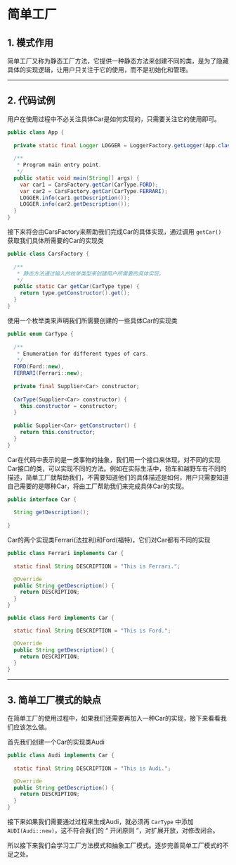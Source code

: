 # 简单工厂

## 1. 模式作用

简单工厂又称为静态工厂方法，它提供一种静态方法来创建不同的类，是为了隐藏具体的实现逻辑，让用户只关注于它的使用，而不是初始化和管理。

---

## 2. 代码试例

用户在使用过程中不必关注具体Car是如何实现的，只需要关注它的使用即可。

```java
public class App {
  
  private static final Logger LOGGER = LoggerFactory.getLogger(App.class);
  
  /**
   * Program main entry point.
   */
  public static void main(String[] args) {
    var car1 = CarsFactory.getCar(CarType.FORD);
    var car2 = CarsFactory.getCar(CarType.FERRARI);
    LOGGER.info(car1.getDescription());
    LOGGER.info(car2.getDescription());
  }
}
```

接下来将会由CarsFactory来帮助我们完成Car的具体实现，通过调用 ``getCar()`` 获取我们具体所需要的Car的实现类

```java
public class CarsFactory {
  
  /**
   * 静态方法通过输入的枚举类型来创建用户所需要的具体实现。
   */
  public static Car getCar(CarType type) {
    return type.getConstructor().get();
  }
}
```

使用一个枚举类来声明我们所需要创建的一些具体Car的实现类

```java
public enum CarType {
  
  /**
   * Enumeration for different types of cars.
   */
  FORD(Ford::new), 
  FERRARI(Ferrari::new);
  
  private final Supplier<Car> constructor; 
  
  CarType(Supplier<Car> constructor) {
    this.constructor = constructor;
  }
  
  public Supplier<Car> getConstructor() {
    return this.constructor;
  }
}
```

Car在代码中表示的是一类事物的抽象，我们用一个接口来体现，对不同的实现Car接口的类，可以实现不同的方法。例如在实际生活中，轿车和越野车有不同的描述，简单工厂就帮助我们，不需要知道他们的具体描述是如何，用户只需要知道自己需要的是哪种Car，将由工厂帮助我们来完成具体Car的实现。

```java
public interface Car {
  
  String getDescription();
  
}
```

Car的两个实现类Ferrari(法拉利)和Ford(福特)，它们对Car都有不同的实现

```java
public class Ferrari implements Car {
   
  static final String DESCRIPTION = "This is Ferrari.";

  @Override
  public String getDescription() {
    return DESCRIPTION;
  }
}

public class Ford implements Car {

  static final String DESCRIPTION = "This is Ford.";

  @Override
  public String getDescription() {
    return DESCRIPTION;
  }
}
```

---

## 3. 简单工厂模式的缺点

在简单工厂的使用过程中，如果我们还需要再加入一种Car的实现，接下来看看我们应该怎么做。

首先我们创建一个Car的实现类Audi

```java
public class Audi implements Car {
   
  static final String DESCRIPTION = "This is Audi.";

  @Override
  public String getDescription() {
    return DESCRIPTION;
  }
}
```

接下来如果我们需要通过过程来生成Audi，就必须再 ``CarType`` 中添加 ``AUDI(Audi::new)``，这不符合我们的 “ 开闭原则 ”，对扩展开放，对修改闭合。

所以接下来我们会学习工厂方法模式和抽象工厂模式。逐步完善简单工厂模式的不足之处。
